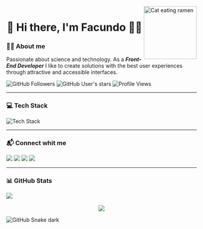 <img align="right" alt="Cat eating ramen" height="140px" src="https://i.ibb.co/v3p3cC9/catramen.gif"/>

<h1 align="center">👋 Hi there, I'm Facundo 🐱‍👤</h1>

### 👨‍💻 About me
Passionate about science and technology. As a **_Front-End Developer_** I like to create solutions with the best user experiences through attractive and accessible interfaces.

![GitHub Followers](https://img.shields.io/github/followers/Facugl?label=follow&logo=github&style=flat-square)
![GitHub User's stars](https://img.shields.io/github/stars/Facugl?label=%E2%AD%90GitHub%20stars&style=flat-square)
![Profile Views](https://komarev.com/ghpvc/?username=Facugl&style=flat-square&color=blue)

---

### 💻  Tech Stack
![Tech Stack](https://skills.thijs.gg/icons?i=markdown,html,css,js,typescript,sass,react,redux,git,figma,")

---

### 📬  Connect whit me
[<img src="https://img.shields.io/badge/Telegram-%40FacundoLuna7-blue">](https://t.me/FacundoLuna7)
[<img src="https://img.shields.io/badge/Twitter-%40FacuFrontend-informational">](https://www.twitter.con/FacuFrontend)
[<img src="https://img.shields.io/badge/LinkedIn-FacundoLuna-informational">](https://www.linkedin.com/in/facundoluna)
[<img src="https://img.shields.io/badge/Email-facundolunaok%40gmail.com-blue">](mailto:facundolunaok@gmail.com)


---

### 📊 GitHub Stats
<div align='center' style="display: flex;">
  <img src="https://github-readme-stats.vercel.app/api?username=Facugl&show_icons=true&theme=panda" />
</div>
<br>
<div align='center' style="display: flex; justify-content: center;">
  <img src="https://github-readme-stats.vercel.app/api/top-langs/?username=Facugl&layout=compact&langs_count=8&show_icons=true&theme=panda&card_width=445" />
</div>

![GitHub Snake dark](https://github.com/Facugl/Facugl/blob/output/github-contribution-grid-snake.svg#gh-dark-mode-only)
